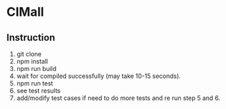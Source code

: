 # CIMall

## Instruction

1. git clone
2. npm install
3. npm run build
4. wait for compiled successfully (may take 10-15 seconds).
5. npm run test
6. see test results
7. add/modify test cases if need to do more tests and re run step 5 and 6. 
